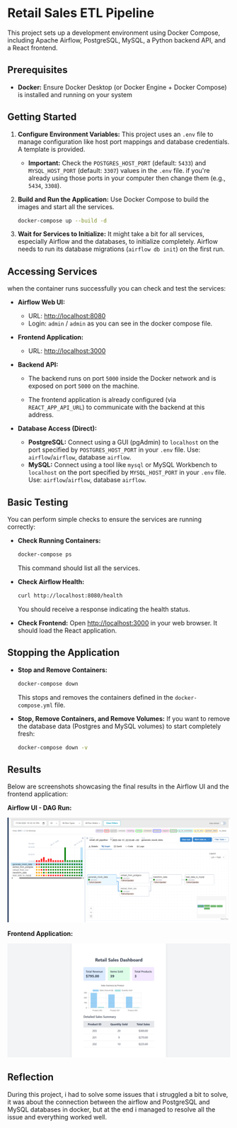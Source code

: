 # Retail Sales ETL Pipeline


This project sets up a development environment using Docker Compose, including Apache Airflow, PostgreSQL, MySQL, a Python backend API, and a React frontend.

## Prerequisites

*   **Docker:** Ensure Docker Desktop (or Docker Engine + Docker Compose) is installed and running on your system

## Getting Started


1.  **Configure Environment Variables:**
    This project uses an `.env` file to manage configuration like host port mappings and database credentials. A template is provided.

    *   **Important:** Check the `POSTGRES_HOST_PORT` (default: `5433`) and `MYSQL_HOST_PORT` (default: `3307`) values in the `.env` file. if you're already using those ports in your computer then change them (e.g., `5434`, `3308`).

3.  **Build and Run the Application:**
    Use Docker Compose to build the images and start all the services.
    ```bash
    docker-compose up --build -d
    ```
   

4.  **Wait for Services to Initialize:**
    It might take a bit for all services, especially Airflow and the databases, to initialize completely. Airflow needs to run its database migrations (`airflow db init`) on the first run.

## Accessing Services

when the container runs successfully you can check and test the services:

*   **Airflow Web UI:**
    *   URL: [http://localhost:8080](http://localhost:8080)
    *   Login: `admin` / `admin` as you can see in the docker compose file. 

*   **Frontend Application:**
    *   URL: [http://localhost:3000](http://localhost:3000)

*   **Backend API:**
    *   The backend runs on port `5000` inside the Docker network and is exposed on port `5000` on the machine.
   
    *   The frontend application is already configured (via `REACT_APP_API_URL`) to communicate with the backend at this address.

*   **Database Access (Direct):**
    *   **PostgreSQL:** Connect using a GUI (pgAdmin) to `localhost` on the port specified by `POSTGRES_HOST_PORT` in your `.env` file. Use: `airflow`/`airflow`, database `airflow`.
    *   **MySQL:** Connect using a tool like `mysql` or MySQL Workbench to `localhost` on the port specified by `MYSQL_HOST_PORT` in your `.env` file. Use: `airflow`/`airflow`, database `airflow`.

## Basic Testing

You can perform simple checks to ensure the services are running correctly:

*   **Check Running Containers:**
    ```bash
    docker-compose ps
    ```
    This command should list all the services.

*   **Check Airflow Health:**
    ```bash
    curl http://localhost:8080/health
    ```
    You should receive a response indicating the health status.

*   **Check Frontend:**
    Open [http://localhost:3000](http://localhost:3000) in your web browser. It should load the React application.

## Stopping the Application

*   **Stop and Remove Containers:**
    ```bash
    docker-compose down
    ```
    This stops and removes the containers defined in the `docker-compose.yml` file.

*   **Stop, Remove Containers, and Remove Volumes:**
    If you want to remove the database data (Postgres and MySQL volumes) to start completely fresh:
    ```bash
    docker-compose down -v
    ```

## Results 

Below are screenshots showcasing the final results in the Airflow UI and the frontend application:

**Airflow UI - DAG Run:**

![Airflow DAG Run](DAG.png)



**Frontend Application:**

![Frontend Main View](Frontend.png)


## Reflection

During this project, i had to solve some issues that i struggled a bit to solve, it was about the connection between the airflow and PostgreSQL and MySQL databases in docker, but at the end i managed to resolve all the issue and everything worked well. 




